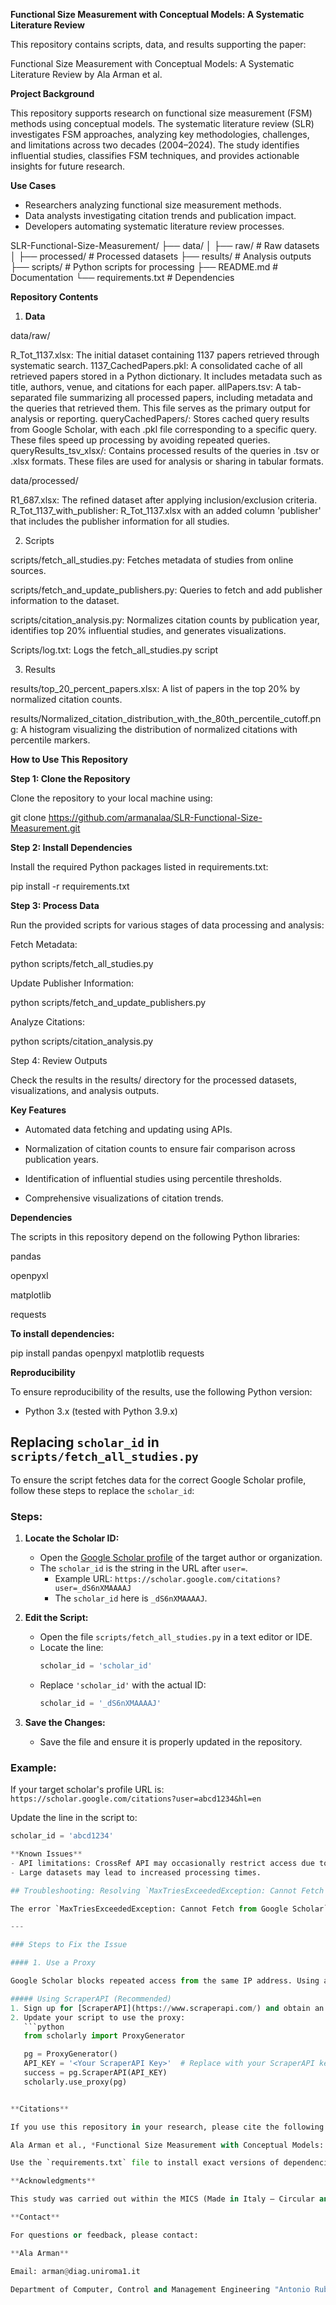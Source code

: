**Functional Size Measurement with Conceptual Models: A Systematic Literature Review**

This repository contains scripts, data, and results supporting the paper:

Functional Size Measurement with Conceptual Models: A Systematic Literature Review by Ala Arman et al.

**Project Background**

This repository supports research on functional size measurement (FSM) methods using conceptual models. The systematic literature review (SLR) investigates FSM approaches, analyzing key methodologies, challenges, and limitations across two decades (2004–2024). The study identifies influential studies, classifies FSM techniques, and provides actionable insights for future research.

**Use Cases**

- Researchers analyzing functional size measurement methods.
- Data analysts investigating citation trends and publication impact.
- Developers automating systematic literature review processes.


SLR-Functional-Size-Measurement/
├── data/
│   ├── raw/                  # Raw datasets
│   ├── processed/            # Processed datasets
├── results/                  # Analysis outputs
├── scripts/                  # Python scripts for processing
├── README.md                 # Documentation
└── requirements.txt          # Dependencies


**Repository Contents**

1. **Data**

data/raw/

R_Tot_1137.xlsx: The initial dataset containing 1137 papers retrieved through systematic search.
1137_CachedPapers.pkl: A consolidated cache of all retrieved papers stored in a Python dictionary. It includes metadata such as title, authors, venue, and citations for each paper.
allPapers.tsv: A tab-separated file summarizing all processed papers, including metadata and the queries that retrieved them. This file serves as the primary output for analysis or reporting.
queryCachedPapers/: Stores cached query results from Google Scholar, with each .pkl file corresponding to a specific query. These files speed up processing by avoiding repeated queries.
queryResults_tsv_xlsx/: Contains processed results of the queries in .tsv or .xlsx formats. These files are used for analysis or sharing in tabular formats.

data/processed/

R1_687.xlsx: The refined dataset after applying inclusion/exclusion criteria.
R_Tot_1137_with_publisher: R_Tot_1137.xlsx with an added column 'publisher' that includes the publisher information for all studies.

2. Scripts

scripts/fetch_all_studies.py: Fetches metadata of studies from online sources.

scripts/fetch_and_update_publishers.py: Queries to fetch and add publisher information to the dataset.

scripts/citation_analysis.py: Normalizes citation counts by publication year, identifies top 20% influential studies, and generates visualizations.

Scripts/log.txt: Logs the fetch_all_studies.py script

3. Results

results/top_20_percent_papers.xlsx: A list of papers in the top 20% by normalized citation counts.

results/Normalized_citation_distribution_with_the_80th_percentile_cutoff.png: A histogram visualizing the distribution of normalized citations with percentile markers.

**How to Use This Repository**

**Step 1: Clone the Repository**

Clone the repository to your local machine using:

git clone https://github.com/armanalaa/SLR-Functional-Size-Measurement.git

**Step 2: Install Dependencies**

Install the required Python packages listed in requirements.txt:

pip install -r requirements.txt

**Step 3: Process Data**

Run the provided scripts for various stages of data processing and analysis:

Fetch Metadata:

python scripts/fetch_all_studies.py

Update Publisher Information:

python scripts/fetch_and_update_publishers.py

Analyze Citations:

python scripts/citation_analysis.py


Step 4: Review Outputs

Check the results in the results/ directory for the processed datasets, visualizations, and analysis outputs.

**Key Features**

- Automated data fetching and updating using APIs.

- Normalization of citation counts to ensure fair comparison across publication years.

- Identification of influential studies using percentile thresholds.

- Comprehensive visualizations of citation trends.

**Dependencies**

The scripts in this repository depend on the following Python libraries:

pandas

openpyxl

matplotlib

requests

**To install dependencies:**

pip install pandas openpyxl matplotlib requests

**Reproducibility**

To ensure reproducibility of the results, use the following Python version:

- Python 3.x (tested with Python 3.9.x)

## Replacing `scholar_id` in `scripts/fetch_all_studies.py`

To ensure the script fetches data for the correct Google Scholar profile, follow these steps to replace the `scholar_id`:

### Steps:

1. **Locate the Scholar ID:**
   - Open the [Google Scholar profile](https://scholar.google.com/) of the target author or organization.
   - The `scholar_id` is the string in the URL after `user=`.
     - Example URL: `https://scholar.google.com/citations?user=_dS6nXMAAAAJ`
     - The `scholar_id` here is `_dS6nXMAAAAJ`.

2. **Edit the Script:**
   - Open the file `scripts/fetch_all_studies.py` in a text editor or IDE.
   - Locate the line:
     ```python
     scholar_id = 'scholar_id'
     ```
   - Replace `'scholar_id'` with the actual ID:
     ```python
     scholar_id = '_dS6nXMAAAAJ'
     ```

3. **Save the Changes:**
   - Save the file and ensure it is properly updated in the repository.

### Example:
If your target scholar's profile URL is:
`https://scholar.google.com/citations?user=abcd1234&hl=en`

Update the line in the script to:
```python
scholar_id = 'abcd1234'

**Known Issues**
- API limitations: CrossRef API may occasionally restrict access due to rate limits. Consider adding an API key for extended usage.
- Large datasets may lead to increased processing times.

## Troubleshooting: Resolving `MaxTriesExceededException: Cannot Fetch from Google Scholar`

The error `MaxTriesExceededException: Cannot Fetch from Google Scholar` occurs because Google Scholar blocks repeated access from the same IP address to prevent scraping. This is due to strict rate limits and anti-bot measures. Follow the steps below to resolve this issue.

---

### Steps to Fix the Issue

#### 1. Use a Proxy

Google Scholar blocks repeated access from the same IP address. Using a proxy service can bypass these restrictions.

##### Using ScraperAPI (Recommended)
1. Sign up for [ScraperAPI](https://www.scraperapi.com/) and obtain an API key.
2. Update your script to use the proxy:
   ```python
   from scholarly import ProxyGenerator

   pg = ProxyGenerator()
   API_KEY = '<Your ScraperAPI Key>'  # Replace with your ScraperAPI key
   success = pg.ScraperAPI(API_KEY)
   scholarly.use_proxy(pg)


**Citations**

If you use this repository in your research, please cite the following paper:

Ala Arman et al., *Functional Size Measurement with Conceptual Models: A Systematic Literature Review.*

Use the `requirements.txt` file to install exact versions of dependencies.

**Acknowledgments**

This study was carried out within the MICS (Made in Italy – Circular and Sustainable) Extended Partnership and received funding from Next- Generation EU (Italian PNRR – M4 C2, Invest 1.3 – D.D. 1551.11-10-2022, PE00000004).

**Contact**

For questions or feedback, please contact:

**Ala Arman**

Email: arman@diag.uniroma1.it

Department of Computer, Control and Management Engineering "Antonio Ruberti," Sapienza University of Rome